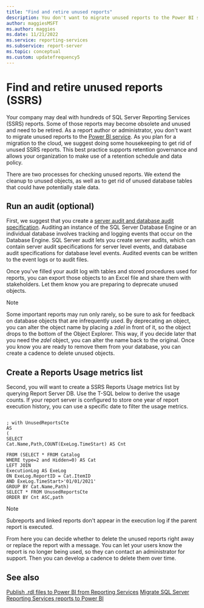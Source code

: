 ```yaml
---
title: "Find and retire unused reports"
description: You don't want to migrate unused reports to the Power BI service. As you plan for a migration to the cloud, we suggest doing some housekeeping to get rid of unused SSRS reports.
author: maggiesMSFT
ms.author: maggies
ms.date: 11/21/2022
ms.service: reporting-services
ms.subservice: report-server
ms.topic: conceptual
ms.custom: updatefrequency5
---
```


# Find and retire unused reports (SSRS)

Your company may deal with hundreds of SQL Server Reporting Services (SSRS) reports. Some of those reports may become obsolete and unused and need to be retired. As a report author or administrator, you don't want to migrate unused reports to the [Power BI service](https://app.powerbi.com). As you plan for a migration to the cloud, we suggest doing some housekeeping to get rid of unused SSRS reports. This best practice supports retention governance and allows your organization to make use of a retention schedule and data policy.  

There are two processes for checking unused reports. We extend the cleanup to unused objects, as well as to get rid of unused database tables that could have potentially stale data.  

## Run an audit (optional)  

First, we suggest that you create a [server audit and database audit specification](../../relational-databases/security/auditing/create-a-server-audit-and-database-audit-specification.md). Auditing an instance of the SQL Server Database Engine or an individual database involves tracking and logging events that occur on the Database Engine. SQL Server audit lets you create server audits, which can contain server audit specifications for server level events, and database audit specifications for database level events. Audited events can be written to the event logs or to audit files.

Once you've filled your audit log with tables and stored procedures used for reports, you can export those objects to an Excel file and share them with stakeholders. Let them know you are preparing to deprecate unused objects.  

> [!NOTE]
> Some important reports may run only rarely, so be sure to ask for feedback on database objects that are infrequently used. By deprecating an object, you can alter the object name by placing a *zdel* in front of it, so the object drops to the bottom of the Object Explorer. This way, if you decide later that you need the *zdel* object, you can alter the name back to the original. Once you know you are ready to remove them from your database, you can create a cadence to delete unused objects. 

## Create a Reports Usage metrics list

Second, you will want to create a SSRS Reports Usage metrics list by querying Report Server DB. Use the T-SQL below to derive the usage counts. If your report server is configured to store one year of report execution history, you can use a specific date to filter the usage metrics.

```tsql

; with UnusedReportsCte 
AS 
( 
SELECT 
Cat.Name,Path,COUNT(ExeLog.TimeStart) AS Cnt 

FROM (SELECT * FROM Catalog 
WHERE type=2 and Hidden=0) AS Cat 
LEFT JOIN 
ExecutionLog AS ExeLog 
ON ExeLog.ReportID = Cat.ItemID 
AND ExeLog.TimeStart>'01/01/2021' 
GROUP BY Cat.Name,Path) 
SELECT * FROM UnusedReportsCte 
ORDER BY Cnt ASC,path 
```
 
> [!NOTE]
> Subreports and linked reports don't appear in the execution log if the parent report is executed.

From here you can decide whether to delete the unused reports right away or replace the report with a message. You can let your users know the report is no longer being used, so they can contact an administrator for support. Then you can develop a cadence to delete them over time.

## See also

[Publish .rdl files to Power BI from Reporting Services](/power-bi/guidance/publish-reporting-services-power-bi-service)
[Migrate SQL Server Reporting Services reports to Power BI](/power-bi/guidance/migrate-ssrs-reports-to-power-bi)
